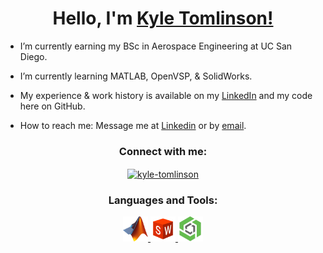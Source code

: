 <h1 align="center">Hello, I'm <a href="[https://martinsidorov.com](https://www.linkedin.com/in/kylertomlinson/)">Kyle Tomlinson!</a></h1>

<!-- <div align="center"> <img src="https://github.com/Matrix278/Matrix278/blob/master/assets/matrix-has-you.gif" alt="matrix278" /> </div> -->

<!-- <p align="left"> <a href="https://github.com/ryo-ma/github-profile-trophy"><img src="https://github-profile-trophy.vercel.app/?username=matrix278&theme=onedark&row=2&column=3" alt="matrix278" /></a> </p> -->

- I’m currently earning my BSc in Aerospace Engineering at UC San Diego.

- I’m currently learning MATLAB, OpenVSP, & SolidWorks.

- My experience & work history is available on my [LinkedIn](https://www.linkedin.com/in/kylertomlinson/) and my code here on GitHub.

- How to reach me: Message me at [Linkedin](https://www.linkedin.com/in/kylertomlinson/) or by [email](mailto:kylerytomlinson@gmail.com).

<h3 align="center">Connect with me:</h3>
<p align="center">
  <a href="https://linkedin.com/in/kylertomlinson/" target="blank"><img align="center" src="https://raw.githubusercontent.com/rahuldkjain/github-profile-readme-generator/master/src/images/icons/Social/linked-in-alt.svg" alt="kyle-tomlinson" height="30" width="40" /></a>
</p>

<h3 align="center">Languages and Tools:</h3>
<p align="center">
  <a href="https://www.mathworks.com/products/matlab.html" target="_blank"> <img src="./Matlab_Logo.png" alt="MATLAB" width="40" height="40"/> </a>
  <a href="https://www.solidworks.com/" target="_blank"> <img src="./SolidWorksLogo.png" alt="SolidWorks" width="40" height="40"/> </a>
  <a href="https://www.onshape.com/en/" target="_blank"> <img src="./OnShape_Logo.png" alt="OnShape" width="40" height="40"/> </a>
</p>


<!-- <h3 align="left">Support:</h3>
<p>
  <a href="https://www.buymeacoffee.com/matrix278"> <img align="left" src="https://cdn.buymeacoffee.com/buttons/v2/default-yellow.png" height="45" width="170" alt="matrix278" /></a>
</p> -->


<!---
kyle-tomlinson/kyle-tomlinson is a ✨ special ✨ repository because its `README.md` (this file) appears on your GitHub profile.
You can click the Preview link to take a look at your changes.
--->
